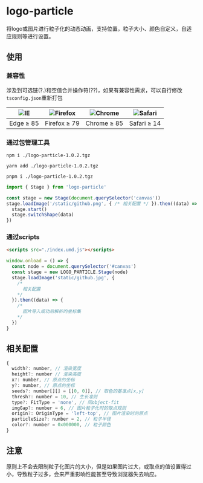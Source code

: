 # logo-particle
将logo或图片进行粒子化的动态动画，支持位置，粒子大小、颜色自定义，自适应规则等进行设置。

## 使用

### 兼容性
涉及到可选链(?.)和空值合并操作符(??)，如果有兼容性需求，可以自行修改`tsconfig.json`重新打包

| ![IE](https://cdn.jsdelivr.net/npm/@browser-logos/edge/edge_32x32.png) | ![Firefox](https://cdn.jsdelivr.net/npm/@browser-logos/firefox/firefox_32x32.png) | ![Chrome](https://cdn.jsdelivr.net/npm/@browser-logos/chrome/chrome_32x32.png) | ![Safari](https://cdn.jsdelivr.net/npm/@browser-logos/safari/safari_32x32.png) |
| ---------------------------------------------------------------------- | --------------------------------------------------------------------------------- | ------------------------------------------------------------------------------ | ------------------------------------------------------------------------------ |
| Edge ≥ 85                                                              | Firefox ≥ 79                                                                      | Chrome ≥ 85                                                                    | Safari ≥ 14                                                                    |


### 通过包管理工具

```
npm i ./logo-particle-1.0.2.tgz

yarn add ./logo-particle-1.0.2.tgz

pnpm i ./logo-particle-1.0.2.tgz
```

```js
import { Stage } from 'logo-particle'

const stage = new Stage(document.querySelector('canvas'))
stage.loadImage('/static/github.png', { /* 相关配置 */ }).then((data) => {
  stage.start()
  stage.switchShape(data)
})
```

### 通过scripts

```html
<scripts src="./index.umd.js"></scripts>
```

```js
window.onload = () => {
  const node = document.querySelector('#canvas')
  const stage = new LOGO_PARTICLE.Stage(node)
  stage.loadImage('static/github.jpg', {
    /*
      相关配置
    */
  }).then((data) => {
    /*
      图片导入成功后解析的坐标集
    */
  })
}
```

## 相关配置

```js
{
  width?: number, // 渲染宽度
  height?: number // 渲染高度
  x?: number, // 原点的坐标
  y?: number, // 原点的坐标
  seeds?: number[][] = [[0, 0]], // 取色的基准点[x,y]
  thresh?: number = 10, // 生长准则
  type?: FitType = 'none', // 同object-fit
  imgGap?: number = 6, // 图片粒子化时的取点规则
  origin?: OriginType = 'left-top', // 图片渲染时的原点
  particleSize?: number = 2, // 粒子半径
  color?: number = 0x000000, // 粒子颜色
}
```

## 注意
原则上不会去限制粒子化图片的大小，但是如果图片过大，或取点的值设置得过小，导致粒子过多，会来严重影响性能甚至导致浏览器失去响应。